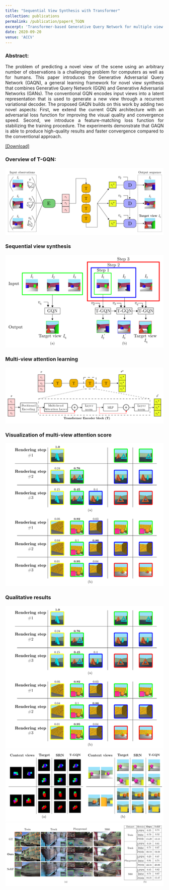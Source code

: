 ```yaml
---
title: "Sequential View Synthesis with Transformer"
collection: publications
permalink: /publication/paper4_TGQN
excerpt: 'Transformer-based Generative Query Network for multiple view synthesis.'
date: 2020-09-20
venue: 'ACCV'
---
```

### Abstract:
<div style="text-align: justify"> The problem of predicting a novel view of the scene using an arbitrary number of observations is a challenging problem for computers as well as for humans. This paper introduces the Generative Adversarial Query Network (GAQN), a general learning framework for novel view synthesis that combines Generative Query Network (GQN) and Generative Adversarial Networks (GANs). The conventional GQN encodes input views into a latent representation that is used to generate a new view through a recurrent variational decoder. The proposed GAQN builds on this work by adding two novel aspects: First, we extend the current GQN architecture with an adversarial loss function for improving the visual quality and convergence speed. Second, we introduce a feature-matching loss function for stabilizing the training procedure. The experiments demonstrate that GAQN is able to produce high-quality results and faster convergence compared to the conventional approach. </div>

[[Download]](https://openaccess.thecvf.com/content/ACCV2020/html/Nguyen-Ha_Sequential_View_Synthesis_with_Transformer_ACCV_2020_paper.html)

### Overview of T-GQN: 
![](../images/TGQN/1.png)

### Sequential view synthesis
![](../images/TGQN/2.png)

### Multi-view attention learning 
![](../images/TGQN/3.png)

### Visualization of multi-view attention score 
![](../images/TGQN/4.png)

### Qualitative results 
![](../images/TGQN/4.png)
![](../images/TGQN/5.png)
![](../images/TGQN/6.png)
